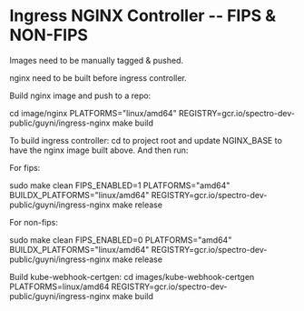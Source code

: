 # Ingress NGINX Controller -- FIPS & NON-FIPS

Images need to be manually tagged & pushed.

nginx need to be built before ingress controller.

Build nginx image and push to a repo:

cd image/nginx
PLATFORMS="linux/amd64" REGISTRY=gcr.io/spectro-dev-public/guyni/ingress-nginx make build


To build ingress controller:
cd to project root and update NGINX_BASE to have the nginx image built above. And then run:

For fips:

sudo make clean
FIPS_ENABLED=1 PLATFORMS="amd64" BUILDX_PLATFORMS="linux/amd64" REGISTRY=gcr.io/spectro-dev-public/guyni/ingress-nginx make release

For non-fips:

sudo make clean
FIPS_ENABLED=0 PLATFORMS="amd64" BUILDX_PLATFORMS="linux/amd64" REGISTRY=gcr.io/spectro-dev-public/guyni/ingress-nginx make release

Build kube-webhook-certgen:
cd images/kube-webhook-certgen
PLATFORMS=linux/amd64 REGISTRY=gcr.io/spectro-dev-public/guyni/ingress-nginx make build


